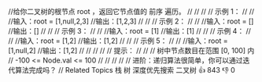 //给你二叉树的根节点 root ，返回它节点值的 前序 遍历。 
//
// 
//
// 示例 1： 
//
// 
//输入：root = [1,null,2,3]
//输出：[1,2,3]
// 
//
// 示例 2： 
//
// 
//输入：root = []
//输出：[]
// 
//
// 示例 3： 
//
// 
//输入：root = [1]
//输出：[1]
// 
//
// 示例 4： 
//
// 
//输入：root = [1,2]
//输出：[1,2]
// 
//
// 示例 5： 
//
// 
//输入：root = [1,null,2]
//输出：[1,2]
// 
//
// 
//
// 提示： 
//
// 
// 树中节点数目在范围 [0, 100] 内 
// -100 <= Node.val <= 100 
// 
//
// 
//
// 进阶：递归算法很简单，你可以通过迭代算法完成吗？ 
// Related Topics 栈 树 深度优先搜索 二叉树 👍 843 👎 0
